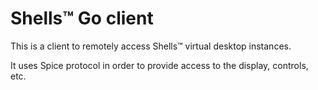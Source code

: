 # Shells™ Go client

This is a client to remotely access Shells™ virtual desktop instances.

It uses Spice protocol in order to provide access to the display, controls, etc.
